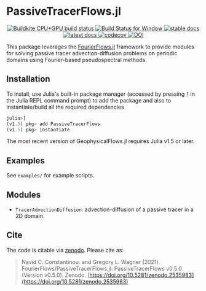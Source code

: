 # PassiveTracerFlows.jl

 <p align="left">
 <p align="center">
     <a href="https://buildkite.com/julialang/passivetracerflows-dot-jl">
         <img alt="Buildkite CPU+GPU build status" src="https://img.shields.io/buildkite/4d921fc17b95341ea5477fb62df0e6d9364b61b154e050a123/master?logo=buildkite&label=Buildkite%20CPU%2BGPU">
     </a>
     <a href="https://ci.appveyor.com/project/navidcy/passivetracerflows-jl">
         <img alt="Build Status for Window" src="https://img.shields.io/appveyor/ci/navidcy/passivetracerflows-jl/master?label=Window&logo=appveyor&logoColor=white&style=flat-square">
     </a>
     <a href="https://FourierFlows.github.io/PassiveTracerFlowsDocumentation/stable">
         <img alt="stable docs" src="https://img.shields.io/badge/documentation-stable%20release-blue">
     </a>
     <a href="https://FourierFlows.github.io/PassiveTracerFlowsDocumentation/dev">
         <img alt="latest docs" src="https://img.shields.io/badge/documentation-in%20development-orange">
     </a>
     <a href="https://codecov.io/gh/FourierFlows/PassiveTracerFlows.jl">
         <img src="https://codecov.io/gh/FourierFlows/PassiveTracerFlows.jl/branch/master/graph/badge.svg" title="codecov">
     </a>
     <a href="https://doi.org/10.5281/zenodo.2535983">
        <img src="https://zenodo.org/badge/DOI/10.5281/zenodo.2535983.svg" alt="DOI">
    </a>
 </p>

This package leverages the [FourierFlows.jl]() framework to provide modules for solving passive tracer advection-diffusion problems on periodic domains using Fourier-based pseudospectral methods.

## Installation

To install, use Julia's  built-in package manager (accessed by pressing `]` in the Julia REPL command prompt) to add the package and also to instantiate/build all the required dependencies

```julia
julia>]
(v1.5) pkg> add PassiveTracerFlows
(v1.5) pkg> instantiate
```

The most recent version of GeophysicalFlows.jl requires Julia v1.5 or later.

## Examples

See `examples/` for example scripts.

## Modules

* `TracerAdvectionDiffusion`: advection-diffusion of a passive tracer in a 2D domain.


## Cite

The code is citable via [zenodo](https://zenodo.org). Please cite as:

> Navid C. Constantinou. and Gregory L. Wagner (2021). FourierFlows/PassiveTracerFlows.jl: PassiveTracerFlows v0.5.0 (Version v0.5.0). Zenodo.  [https://doi.org/10.5281/zenodo.2535983](https://doi.org/10.5281/zenodo.2535983)

[FourierFlows.jl]: https://github.com/FourierFlows/FourierFlows.jl
